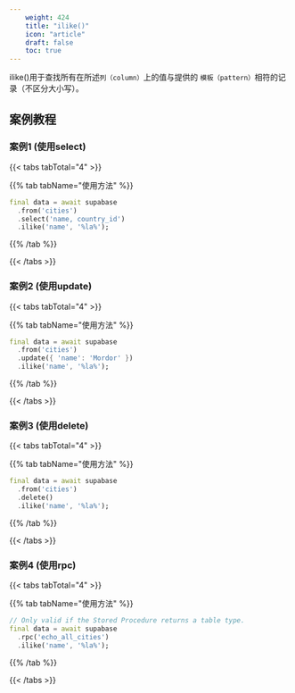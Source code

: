 ```yaml
---
    weight: 424
    title: "ilike()"
    icon: "article"
    draft: false
    toc: true
---
```


ilike()用于查找所有在所述`列（column）`上的值与提供的 `模板（pattern）`相符的记录（不区分大小写）。





## 案例教程
### 案例1 (使用select)

{{< tabs tabTotal="4" >}}

  
  
  
  
>

{{% tab tabName="使用方法" %}}



```dart
final data = await supabase
  .from('cities')
  .select('name, country_id')
  .ilike('name', '%la%');
```


{{% /tab %}}

{{< /tabs >}}


### 案例2 (使用update)

{{< tabs tabTotal="4" >}}

  
  
  
  
>

{{% tab tabName="使用方法" %}}



```dart
final data = await supabase
  .from('cities')
  .update({ 'name': 'Mordor' })
  .ilike('name', '%la%');
```


{{% /tab %}}

{{< /tabs >}}




### 案例3 (使用delete)

{{< tabs tabTotal="4" >}}

  
  
  
  
>

{{% tab tabName="使用方法" %}}



```dart
final data = await supabase
  .from('cities')
  .delete()
  .ilike('name', '%la%');
```


{{% /tab %}}

{{< /tabs >}}


### 案例4 (使用rpc)

{{< tabs tabTotal="4" >}}

  
  
  
  
>

{{% tab tabName="使用方法" %}}



```dart
// Only valid if the Stored Procedure returns a table type.
final data = await supabase
  .rpc('echo_all_cities')
  .ilike('name', '%la%');
```


{{% /tab %}}

{{< /tabs >}}